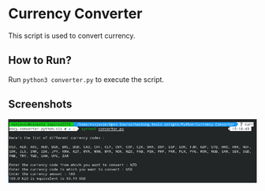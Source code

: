 # Currency Converter

This script is used to convert currency.

## How to Run?

Run `python3 converter.py` to execute the script.

## Screenshots

![image](images/currency.png)